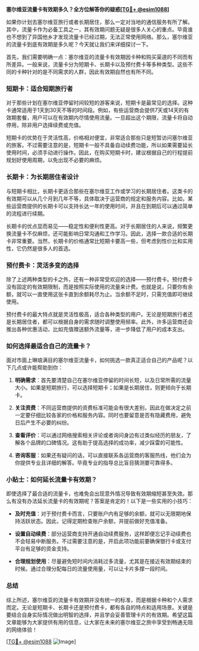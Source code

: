 **塞尔维亚流量卡有效期多久？全方位解答你的疑惑[[TG💪+ @esim1088](https://t.me/s/esim1088)]**

如果你计划去塞尔维亚旅行或者长期居住，那么一定对当地的通信服务有所了解。其中，流量卡作为必备工具之一，其有效期问题无疑是很多人关心的重点。毕竟谁也不想到了异国他乡才发现流量卡已经过期，无法正常使用网络。那么，塞尔维亚的流量卡到底有效期是多久呢？今天就让我们来详细探讨一下。

首先，我们需要明确一点：塞尔维亚的流量卡有效期因卡种和购买渠道的不同而有所差异。一般来说，流量卡分为短期卡、长期卡以及预付费卡等多种类型。这些不同的卡种针对的是不同需求的人群，因此有效期自然也有所不同。

### 短期卡：适合短期旅行者

对于那些计划在塞尔维亚停留时间较短的游客来说，短期卡是最常见的选择。这种卡通常适用于1天到30天不等的时间段。例如，有些运营商会提供7天或14天的有效期套餐，用户可以在有效期内尽情使用流量。一旦超出这个期限，流量卡将自动停用，除非用户选择续费或充值。

短期卡的优势在于灵活性高，价格相对便宜，非常适合那些只是短暂访问塞尔维亚的旅客。不过需要注意的是，短期卡一般不具备自动续费功能，所以如果需要延长使用时间，必须手动进行操作。因此，在购买短期卡时，建议根据自己的行程提前规划好使用周期，以免出现不必要的麻烦。

### 长期卡：为长期居住者设计

与短期卡相比，长期卡更适合那些在塞尔维亚工作或学习的长期居住者。这类卡的有效期可以从几个月到几年不等，具体取决于运营商的规定和服务内容。比如，某些运营商提供的长期卡可以支持长达一年的使用时间，并且在到期后可以通过简单的流程进行续期。

长期卡的优点显而易见——稳定性和便利性更高。对于长期居住的人来说，频繁更换流量卡不仅麻烦，还可能影响日常沟通和工作学习。因此，选择一款合适的长期卡非常重要。当然，长期卡的价格通常比短期卡要高一些，但考虑到性价比和实用性，它仍然是很多人的首选。

### 预付费卡：灵活多变的选择

除了上述两种类型的卡之外，还有一种非常受欢迎的选择——预付费卡。预付费卡没有固定的有效期限制，而是按照实际使用的流量来计费。也就是说，只要你有余额，就可以一直使用这张卡直到余额耗尽为止。当余额不足时，只需充值即可继续使用。

预付费卡的最大特点就是灵活性极高，适合各种类型的用户。无论是短期旅行者还是长期居住者，都可以根据自身的需求随时调整使用频率。此外，许多运营商还会推出各种优惠活动，比如充值赠送额外流量等，进一步降低了用户的成本支出。

### 如何选择最适合自己的流量卡？

面对市面上琳琅满目的塞尔维亚流量卡，如何挑选一款真正适合自己的产品呢？以下几点或许能帮助到你：

1. **明确需求**：首先要清楚自己在塞尔维亚停留的时间长短，以及日常所需的流量大小。如果是短期旅行，可以选择短期卡；如果是长期居住，则更倾向于长期卡。
   
2. **关注资费**：不同运营商提供的资费标准可能会有很大差别，因此在做决定之前一定要仔细比较各家的价格和服务内容。同时也要留意是否有隐藏费用，避免日后产生不必要的纠纷。

3. **查看评价**：可以通过网络搜索相关评论或者询问身边有过类似经历的朋友，了解各个品牌的口碑情况。这有助于提高选择的成功率，减少踩雷的可能性。

4. **咨询客服**：如果还有疑问的话，可以直接联系各运营商的客服热线，他们会为你提供专业且详细的解答。毕竟专业的指导总比盲目猜测要可靠得多。

### 小贴士：如何延长流量卡有效期？

即使选择了最合适的流量卡，也难免会出现意外情况导致有效期缩短甚至失效。那么有没有办法延长流量卡的有效期呢？答案是肯定的！以下是一些实用的小技巧：

- **及时充值**：对于预付费卡而言，只要账户内有足够的余额，就可以无限期地保持活跃状态。因此，记得定期检查账户余额，并提前做好充值准备。
  
- **设置自动续费**：部分运营商支持开通自动续费服务，这样即便忘记手动续费也不会轻易中断服务。不过需要注意的是，开启此项功能前要确保银行卡或支付平台有足够的资金支持。

- **合理规划使用**：尽量避免短时间内消耗过多流量，尤其是在接近有效期结束的时候。通过合理分配每日的流量使用量，可以让卡片多撑一段时间。

### 总结

综上所述，塞尔维亚的流量卡有效期并没有统一的标准，而是根据卡种和个人需求而定。无论是短期卡、长期卡还是预付费卡，都有各自的特点和适用场景。关键是要结合自身实际情况做出明智的选择，并且学会妥善管理卡片的有效期。希望这篇文章能够为大家提供有用的信息，让大家在未来的塞尔维亚之旅中享受到畅通无阻的网络体验！

[[TG💪+ @esim1088](https://t.me/s/esim1088) ![Image](https://i.postimg.cc/4NQfJmqS/Snipaste-2025-05-13-00-14-12.png)]
